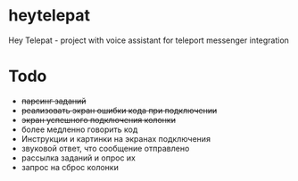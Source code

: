 # heytelepat
Hey Telepat - project with voice assistant for teleport messenger integration

# Todo 
- ~~парсинг заданий~~
- ~~реализовать экран ошибки кода при подключении~~
- ~~экран успешного подключения колонки~~
- более медленно говорить код
- Инструкции и картинки на экранах подключения
- звуковой ответ, что сообщение отправлено
- рассылка заданий и опрос их
- запрос на сброс колонки